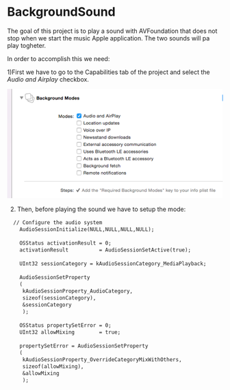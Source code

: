 # BackgroundSound


The goal of this project is to play a sound with AVFoundation that does not stop when we start the music Apple application. The two sounds will pa
play togheter.

In order to accomplish this we need:



1)First we have to go to the Capabilities tab of the project and select the  *Audio and Airplay* checkbox.

![Capabilities screen](BackgroundModes.png)



2) Then, before playing the sound we have to setup the mode:


```
  // Configure the audio system
    AudioSessionInitialize(NULL,NULL,NULL,NULL);
    
    OSStatus activationResult = 0;
    activationResult          = AudioSessionSetActive(true);
    
    UInt32 sessionCategory = kAudioSessionCategory_MediaPlayback;
    
    AudioSessionSetProperty
    (
     kAudioSessionProperty_AudioCategory,
     sizeof(sessionCategory),
     &sessionCategory
     );
    
    OSStatus propertySetError = 0;
    UInt32 allowMixing        = true;
    
    propertySetError = AudioSessionSetProperty
    (
     kAudioSessionProperty_OverrideCategoryMixWithOthers,
     sizeof(allowMixing),
     &allowMixing
     );
```





